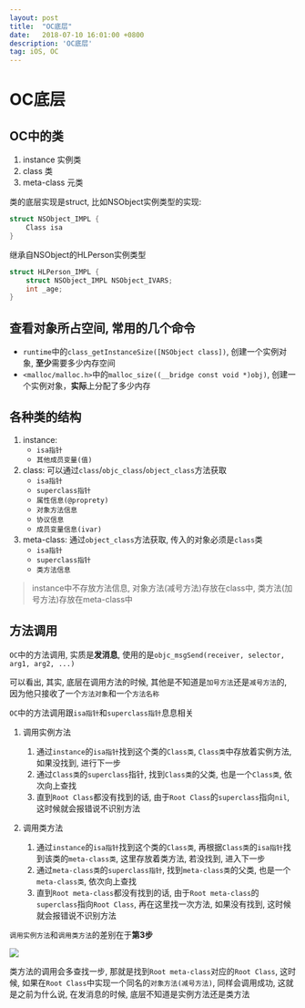 ```yaml
---
layout: post
title:  "OC底层"
date:   2018-07-10 16:01:00 +0800
description: 'OC底层'
tag: iOS, OC
---
```


# OC底层
## OC中的类
1. instance 实例类
2. class 类
3. meta-class 元类

类的底层实现是struct, 比如NSObject实例类型的实现:

```c
struct NSObject_IMPL {
    Class isa
}
```

继承自NSObject的HLPerson实例类型

```c
struct HLPerson_IMPL {
    struct NSObject_IMPL NSObject_IVARS;
    int _age;
}
```

## 查看对象所占空间, 常用的几个命令
* `runtime`中的`class_getInstanceSize([NSObject class])`, 创建一个实例对象, **至少**需要多少内存空间
* `<malloc/malloc.h>`中的`malloc_size((__bridge const void *)obj)`, 创建一个实例对象，**实际**上分配了多少内存

## 各种类的结构

1. instance: 
    * `isa指针`
    * `其他成员变量(值)`
2. class: 可以通过`class`/`objc_class`/`object_class`方法获取
    * `isa指针`
    * `superclass指针`
    * `属性信息(@proprety)`
    * `对象方法信息`
    * `协议信息`
    * `成员变量信息(ivar)`
3. meta-class: 通过`object_class`方法获取, 传入的对象必须是`class`类
    * `isa指针`
    * `superclass指针`
    * `类方法信息`
 
> instance中不存放方法信息, 对象方法(减号方法)存放在class中, 类方法(加号方法)存放在meta-class中

## 方法调用

`OC`中的方法调用, 实质是**发消息**, 使用的是`objc_msgSend(receiver, selector, arg1, arg2, ...)`

可以看出, 其实, 底层在调用方法的时候, 其他是不知道是`加号方法`还是`减号方法`的, 因为他只接收了一个`方法对象`和一个`方法名称`

`OC`中的方法调用跟`isa指针`和`superclass指针`息息相关

1. 调用实例方法

    1. 通过`instance`的`isa指针`找到这个类的`Class类`, `Class类`中存放着实例方法, 如果没找到, 进行下一步
    2. 通过`Class类`的`superclass`指针, 找到`Class类`的父类, 也是一个`Class类`, 依次向上查找
    3. 直到`Root Class`都没有找到的话, 由于`Root Class`的`superclass`指向`nil`, 这时候就会报错说不识别方法
    
2. 调用类方法

    1. 通过`instance`的`isa指针`找到这个类的`Class类`, 再根据`Class类`的`isa指针`找到该类的`meta-class类`, 这里存放着类方法, 若没找到, 进入下一步
    2. 通过`meta-class类`的`superclass指针`,  找到`meta-class类`的父类, 也是一个`meta-class类`, 依次向上查找
    3. 直到`Root meta-class`都没有找到的话, 由于`Root meta-class`的`superclass`指向`Root Class`, 再在这里找一次方法, 如果没有找到, 这时候就会报错说不识别方法

`调用实例方法`和`调用类方法`的差别在于**第3步**

![](http://of66hypkg.bkt.clouddn.com/2018-07-10-15312095063856.jpg)


类方法的调用会多查找一步, 那就是找到`Root meta-class`对应的`Root Class`, 这时候, 如果在`Root Class`中实现一个同名的`对象方法(减号方法)`, 同样会调用成功, 这就是之前为什么说, 在发消息的时候, 底层不知道是实例方法还是类方法







